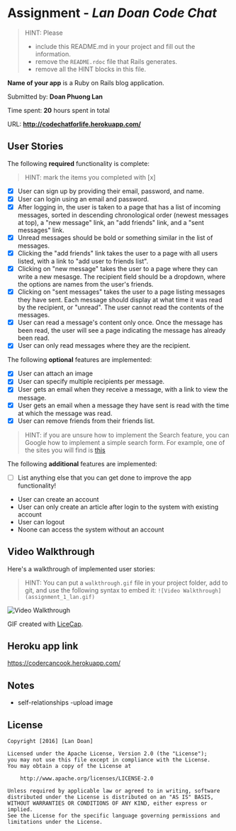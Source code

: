 # Assignment - *Lan Doan Code Chat*

> HINT: Please
> - include this README.md in your project and fill out the information.
> - remove the `README.rdoc` file that Rails generates.
> - remove all the HINT blocks in this file.

**Name of your app** is a Ruby on Rails blog application.

Submitted by: **Doan Phuong Lan**

Time spent: **20** hours spent in total

URL: **http://codechatforlife.herokuapp.com/**

## User Stories

The following **required** functionality is complete:

> HINT: mark the items you completed with [x]

* [x] User can sign up by providing their email, password, and name.
* [x] User can login using an email and password.
* [x] After logging in, the user is taken to a page that has a list of incoming messages, sorted in descending chronological order (newest messages at top), a "new message" link, an "add friends" link, and a "sent messages" link.
* [x] Unread messages should be bold or something similar in the list of messages.
* [x] Clicking the "add friends" link takes the user to a page with all users listed, with a link to "add user to friends list".
* [x] Clicking on "new message" takes the user to a page where they can write a new mesasge. The recipient field should be a dropdown, where the options are names from the user's friends.
* [x] Clicking on "sent messages" takes the user to a page listing messages they have sent. Each message should display at what time it was read by the recipient, or "unread". The user cannot read the contents of the messages.
* [x] User can read a message's content only once. Once the message has been read, the user will see a page indicating the message has already been read.
* [x] User can only read messages where they are the recipient.

The following **optional** features are implemented:
* [x] User can attach an image
* [x] User can specify multiple recipients per message.
* [x] User gets an email when they receive a message, with a link to view the message.
* [x] User gets an email when a message they have sent is read with the time at which the message was read.
* [x] User can remove friends from their friends list.

> HINT: if you are unsure how to implement the Search feature, you can Google how to implement a simple search form. For example, one of the sites you will find is [this](http://www.jorgecoca.com/buils-search-form-ruby-rails/)

The following **additional** features are implemented:

- [ ] List anything else that you can get done to improve the app functionality!
- User can create an account
- User can only create an article after login to the system with existing account
- User can logout
- Noone can access the system without an account

## Video Walkthrough

Here's a walkthrough of implemented user stories:

> HINT: You can put a `walkthrough.gif` file in your project folder, add to git, and use the following syntax to embed it:
> `![Video Walkthrough](assignment_1_lan.gif)`
>

![Video Walkthrough](assignment_2_lan.gif)

GIF created with [LiceCap](http://www.cockos.com/licecap/).

## Heroku app link
https://codercancook.herokuapp.com/
## Notes
- self-relationships
-upload image

## License

    Copyright [2016] [Lan Doan]

    Licensed under the Apache License, Version 2.0 (the "License");
    you may not use this file except in compliance with the License.
    You may obtain a copy of the License at

        http://www.apache.org/licenses/LICENSE-2.0

    Unless required by applicable law or agreed to in writing, software
    distributed under the License is distributed on an "AS IS" BASIS,
    WITHOUT WARRANTIES OR CONDITIONS OF ANY KIND, either express or implied.
    See the License for the specific language governing permissions and
    limitations under the License.